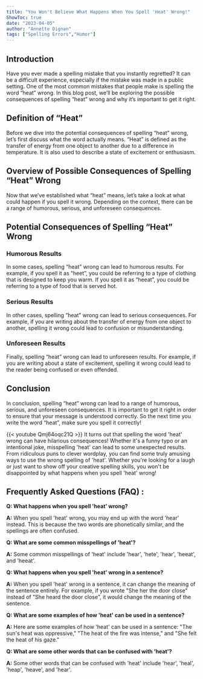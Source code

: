 ```yaml
---
title: "You Won't Believe What Happens When You Spell 'Heat' Wrong!"
ShowToc: true 
date: "2023-04-05"
author: "Annette Dignan" 
tags: ["Spelling Errors","Humor"]
---
```

## Introduction

Have you ever made a spelling mistake that you instantly regretted? It can be a difficult experience, especially if the mistake was made in a public setting. One of the most common mistakes that people make is spelling the word “heat” wrong. In this blog post, we’ll be exploring the possible consequences of spelling “heat” wrong and why it’s important to get it right.

## Definition of “Heat”

Before we dive into the potential consequences of spelling “heat” wrong, let’s first discuss what the word actually means. “Heat” is defined as the transfer of energy from one object to another due to a difference in temperature. It is also used to describe a state of excitement or enthusiasm.

## Overview of Possible Consequences of Spelling “Heat” Wrong

Now that we’ve established what “heat” means, let’s take a look at what could happen if you spell it wrong. Depending on the context, there can be a range of humorous, serious, and unforeseen consequences.

## Potential Consequences of Spelling “Heat” Wrong

### Humorous Results

In some cases, spelling “heat” wrong can lead to humorous results. For example, if you spell it as “heet”, you could be referring to a type of clothing that is designed to keep you warm. If you spell it as “heeat”, you could be referring to a type of food that is served hot.

### Serious Results

In other cases, spelling “heat” wrong can lead to serious consequences. For example, if you are writing about the transfer of energy from one object to another, spelling it wrong could lead to confusion or misunderstanding.

### Unforeseen Results

Finally, spelling “heat” wrong can lead to unforeseen results. For example, if you are writing about a state of excitement, spelling it wrong could lead to the reader being confused or even offended.

## Conclusion

In conclusion, spelling “heat” wrong can lead to a range of humorous, serious, and unforeseen consequences. It is important to get it right in order to ensure that your message is understood correctly. So the next time you write the word “heat”, make sure you spell it correctly!

{{< youtube Qmj64oqc21Q >}} 
It turns out that spelling the word 'heat' wrong can have hilarious consequences! Whether it's a funny typo or an intentional joke, misspelling 'heat' can lead to some unexpected results. From ridiculous puns to clever wordplay, you can find some truly amusing ways to use the wrong spelling of 'heat'. Whether you're looking for a laugh or just want to show off your creative spelling skills, you won't be disappointed by what happens when you spell 'heat' wrong!

## Frequently Asked Questions (FAQ) :
**Q: What happens when you spell 'heat' wrong?**

**A:** When you spell 'heat' wrong, you may end up with the word 'hear' instead. This is because the two words are phonetically similar, and the spellings are often confused.

**Q: What are some common misspellings of 'heat'?**

**A:** Some common misspellings of 'heat' include 'hear', 'hete', 'hear', 'heeat', and 'heeat'.

**Q: What happens when you spell 'heat' wrong in a sentence?**

**A:** When you spell 'heat' wrong in a sentence, it can change the meaning of the sentence entirely. For example, if you wrote "She her the door close" instead of "She heard the door close", it would change the meaning of the sentence.

**Q: What are some examples of how 'heat' can be used in a sentence?**

**A:** Here are some examples of how 'heat' can be used in a sentence: "The sun's heat was oppressive," "The heat of the fire was intense," and "She felt the heat of his gaze." 

**Q: What are some other words that can be confused with 'heat'?**

**A:** Some other words that can be confused with 'heat' include 'hear', 'heal', 'heap', 'heave', and 'hear'.





